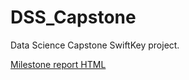 # DSS_Capstone
Data Science Capstone SwiftKey project.

[Milestone report HTML](http://htmlpreview.github.io/?https://github.com/Muhomorik/DSS_Capstone/blob/master/Milestone_Report.html)